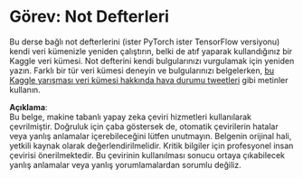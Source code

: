 # Görev: Not Defterleri

Bu derse bağlı not defterlerini (ister PyTorch ister TensorFlow versiyonu) kendi veri kümenizle yeniden çalıştırın, belki de atıf yaparak kullandığınız bir Kaggle veri kümesi. Not defterini kendi bulgularınızı vurgulamak için yeniden yazın. Farklı bir tür veri kümesi deneyin ve bulgularınızı belgelerken, [bu Kaggle yarışması veri kümesi hakkında hava durumu tweetleri](https://www.kaggle.com/competitions/crowdflower-weather-twitter/data?select=train.csv) gibi metinler kullanın.

**Açıklama**:  
Bu belge, makine tabanlı yapay zeka çeviri hizmetleri kullanılarak çevrilmiştir. Doğruluk için çaba göstersek de, otomatik çevirilerin hatalar veya yanlış anlamalar içerebileceğini lütfen unutmayın. Belgenin orijinal hali, yetkili kaynak olarak değerlendirilmelidir. Kritik bilgiler için profesyonel insan çevirisi önerilmektedir. Bu çevirinin kullanılması sonucu ortaya çıkabilecek yanlış anlamalar veya yanlış yorumlamalardan sorumlu değiliz.